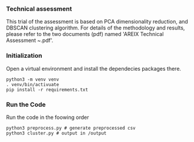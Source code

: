 ### Technical assessment
This trial of the assessment is based on PCA dimensionality reduction, and DBSCAN clustering algorithm. For details of the methodology and results, please refer to the two documents (pdf) named 'AREIX Technical Assessment ~.pdf'.

### Initialization
Open a virtual environment and install the dependecies packages there.
```
python3 -m venv venv
. venv/bin/activuate
pip install -r requirements.txt
```

### Run the Code
Run the code in the foowing order
```
python3 preprocess.py # generate preprocessed csv
python3 cluster.py # output in /output
```